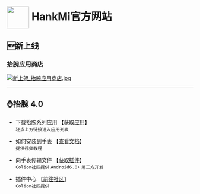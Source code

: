 # [<img src="favicon.ico" width="60" height="60" align="center" />](https://www.hankmi.com) HankMi官方网站

## 🆕新上线
### 抬腕应用商店
[![新上架_抬腕应用商店.jpg](https://s2.loli.net/2023/01/03/vz3Yb9Ed2AfjOMR.jpg)](https://www.hankmi.com/download/appstore)

***

## ⌚抬腕 4.0

* 下载抬腕系列应用 【[获取应用](download/apps.md)】  
`轻点上方链接进入应用列表`  

* 如何安装到手表 【[查看文档](download/install.md)】  
`提供视频教程`  

* 向手表传输文件 【[获取插件](https://support.qq.com/products/350783/faqs/110472)】  
`Colion社区提供` `Android6.0+` `第三方开发`  

* 插件中心 【[前往社区](community.md)】  
`Colion社区提供`  
